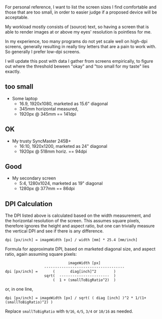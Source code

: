 ---
---

For personal reference,
I want to list the screen sizes I find comfortable and those
that are too small, in order to easier judge if a proposed
device will be acceptable.

My workload mostly consists of (source) text, so having a screen
that is able to render images at or above my eyes' resolution
is pointless for me.

In my experience, too many programs do not yet scale
well on high-dpi screens, generally resulting in really tiny
letters that are a pain to work with.
So generally I prefer low-dpi screens.

I will update this post with data I gather from screens
empirically, to figure out where the threshold beween "okay"
and "too small for my taste" lies exactly.

## too small

* Some laptop
  * 16.9, 1920x1080, marketed as 15.6" diagonal
  * 345mm horizontal measured,
  * 1920px @ 345mm == 141dpi

## OK

* My trusty SyncMaster 245B+
  * 16:10, 1920x1200, marketed as 24" diagonal
  * 1920px @ 518mm horiz. == 94dpi

## Good

* My secondary screen
  * 5:4, 1280x1024, marketed as 19" diagonal
  * 1280px @ 377mm == 86dpi

## DPI Calculation

The DPI listed above is calculated based on the width measurement,
and the horizontal resolution of the screen.
This assumes square pixels, therefore ignores the height and
aspect ratio, but one can trivially measure the vertical DPI and
see if there is any difference.

```
dpi [px/inch] = imageWidth [px] / width [mm] * 25.4 [mm/inch]
```

Formula for approximate DPI, based on marketed diagonal size,
and aspect ratio, again assuming square pixels:

```
                             imageWidth [px]
                  -------------------------------------
dpi [px/inch] =       (       diag[inch]^2        )
                  sqrt(  -----------------------  )
                      (  1 + (smallToBigRatio^2)  )

```

or, in one line,

```
dpi [px/inch] = imageWidth [px] / sqrt( ( diag [inch] )^2 * 1/(1+(smallToBigRatio)^2) )
```

Replace `smallToBigRatio` with `9/16`, `4/5`, `3/4` or `10/16` as needed.
